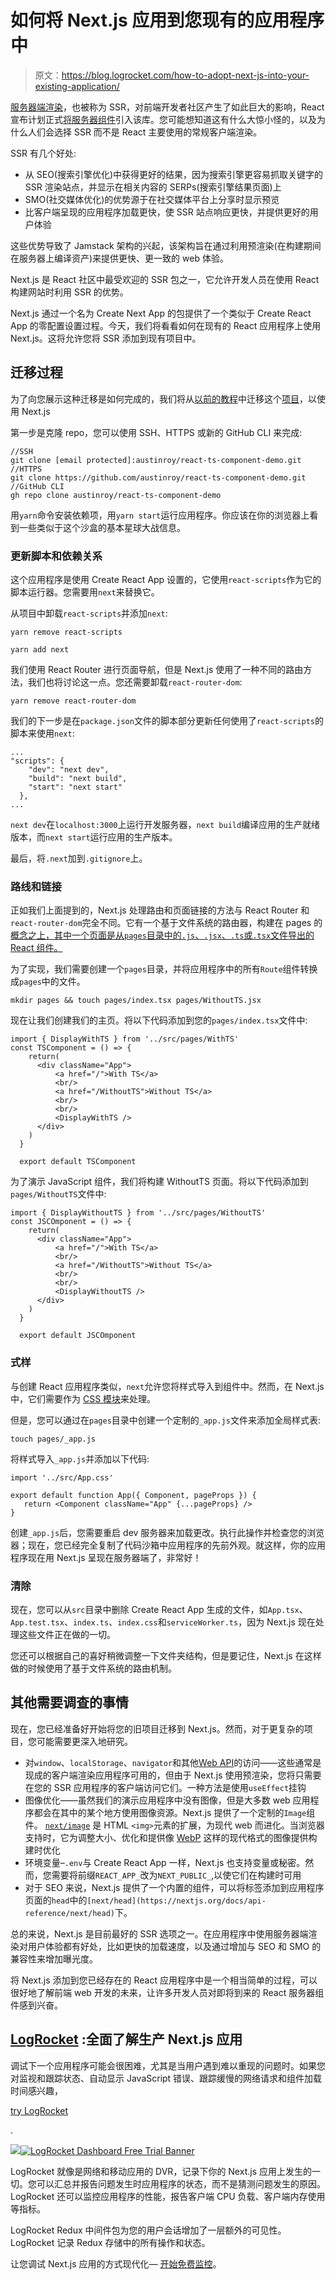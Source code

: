 # 如何将 Next.js 应用到您现有的应用程序中

> 原文：<https://blog.logrocket.com/how-to-adopt-next-js-into-your-existing-application/>

[服务器端渲染](https://blog.logrocket.com/why-you-should-render-react-on-the-server-side-a50507163b79/)，也被称为 SSR，对前端开发者社区产生了如此巨大的影响，React 宣布计划正式[将服务器组件](https://blog.logrocket.com/what-you-need-to-know-about-react-server-components/)引入该库。您可能想知道这有什么大惊小怪的，以及为什么人们会选择 SSR 而不是 React 主要使用的常规客户端渲染。

SSR 有几个好处:

*   从 SEO(搜索引擎优化)中获得更好的结果，因为搜索引擎更容易抓取关键字的 SSR 渲染站点，并显示在相关内容的 SERPs(搜索引擎结果页面)上
*   SMO(社交媒体优化)的优势源于在社交媒体平台上分享时显示预览
*   比客户端呈现的应用程序加载更快，使 SSR 站点响应更快，并提供更好的用户体验

这些优势导致了 Jamstack 架构的兴起，该架构旨在通过利用预渲染(在构建期间在服务器上编译资产)来提供更快、更一致的 web 体验。

Next.js 是 React 社区中最受欢迎的 SSR 包之一，它允许开发人员在使用 React 构建网站时利用 SSR 的优势。

Next.js 通过一个名为 Create Next App 的包提供了一个类似于 Create React App 的零配置设置过程。今天，我们将看看如何在现有的 React 应用程序上使用 Next.js。这将允许您将 SSR 添加到现有项目中。

## 迁移过程

为了向您展示这种迁移是如何完成的，我们将从[以前的教程](https://blog.logrocket.com/how-to-build-react-components-for-codebases-that-use-javascript-and-typescript/)中迁移这个[项目](https://github.com/austinroy/react-ts-component-demo.git)，以使用 Next.js

第一步是克隆 repo，您可以使用 SSH、HTTPS 或新的 GitHub CLI 来完成:

```
//SSH
git clone [email protected]:austinroy/react-ts-component-demo.git
//HTTPS
git clone https://github.com/austinroy/react-ts-component-demo.git
//GitHub CLI
gh repo clone austinroy/react-ts-component-demo

```

用`yarn`命令安装依赖项，用`yarn start`运行应用程序。你应该在你的浏览器上看到一些类似于这个沙盒的基本星球大战信息。

### 更新脚本和依赖关系

这个应用程序是使用 Create React App 设置的，它使用`react-scripts`作为它的脚本运行器。您需要用`next`来替换它。

从项目中卸载`react-scripts`并添加`next`:

```
yarn remove react-scripts

yarn add next

```

我们使用 React Router 进行页面导航，但是 Next.js 使用了一种不同的路由方法，我们也将讨论这一点。您还需要卸载`react-router-dom`:

```
yarn remove react-router-dom

```

我们的下一步是在`package.json`文件的脚本部分更新任何使用了`react-scripts`的脚本来使用`next`:

```
...
"scripts": {
    "dev": "next dev",
    "build": "next build",
    "start": "next start"
  },
...

```

`next dev`在`localhost:3000`上运行开发服务器，`next build`编译应用的生产就绪版本，而`next start`运行应用的生产版本。

最后，将`.next`加到`.gitignore`上。

### 路线和链接

正如我们上面提到的，Next.js 处理路由和页面链接的方法与 React Router 和`react-router-dom`完全不同。它有一个基于文件系统的路由器，构建在 pages 的[概念之上，其中一个页面是从`pages`目录中的`.js`、`.jsx`、`.ts`或`.tsx`文件导出的 React 组件。](https://nextjs.org/docs/basic-features/pages)

为了实现，我们需要创建一个`pages`目录，并将应用程序中的所有`Route`组件转换成`pages`中的文件。

```
mkdir pages && touch pages/index.tsx pages/WithoutTS.jsx

```

现在让我们创建我们的主页。将以下代码添加到您的`pages/index.tsx`文件中:

```
import { DisplayWithTS } from '../src/pages/WithTS'
const TSComponent = () => {
    return(
      <div className="App">
          <a href="/">With TS</a>
          <br/>
          <a href="/WithoutTS">Without TS</a>
          <br/>
          <br/>
          <DisplayWithTS />
      </div>
    )
  }

  export default TSComponent

```

为了演示 JavaScript 组件，我们将构建 WithoutTS 页面。将以下代码添加到`pages/WithoutTS`文件中:

```
import { DisplayWithoutTS } from '../src/pages/WithoutTS'
const JSCOmponent = () => {
    return(
      <div className="App">
          <a href="/">With TS</a>
          <br/>
          <a href="/WithoutTS">Without TS</a>
          <br/>
          <br/>
          <DisplayWithoutTS />
      </div>
    )
  }

  export default JSCOmponent

```

### 式样

与创建 React 应用程序类似，`next`允许您将样式导入到组件中。然而，在 Next.js 中，它们需要作为 [CSS 模块](https://nextjs.org/docs/basic-features/built-in-css-support)来处理。

但是，您可以通过在`pages`目录中创建一个定制的`_app.js`文件来添加全局样式表:

```
touch pages/_app.js

```

将样式导入`_app.js`并添加以下代码:

```
import '../src/App.css'

export default function App({ Component, pageProps }) {
   return <Component className="App" {...pageProps} />
}

```

创建`_app.js`后，您需要重启 dev 服务器来加载更改。执行此操作并检查您的浏览器；现在，您已经完全复制了代码沙箱中应用程序的先前外观。就这样，你的应用程序现在用 Next.js 呈现在服务器端了，非常好！

### 清除

现在，您可以从`src`目录中删除 Create React App 生成的文件，如`App.tsx`、`App.test.tsx`、`index.ts`、`index.css`和`serviceWorker.ts`，因为 Next.js 现在处理这些文件正在做的一切。

您还可以根据自己的喜好稍微调整一下文件夹结构，但是要记住，Next.js 在这样做的时候使用了基于文件系统的路由机制。

## 其他需要调查的事情

现在，您已经准备好开始将您的旧项目迁移到 Next.js。然而，对于更复杂的项目，您可能需要更深入地研究。

*   对`window`、`localStorage`、`navigator`和其他[Web API](https://developer.mozilla.org/en-US/docs/Web/API)的访问——这些通常是现成的客户端渲染应用程序可用的，但由于 Next.js 使用预渲染，您将只需要在您的 SSR 应用程序的客户端访问它们。一种方法是使用`useEffect`挂钩
*   图像优化——虽然我们的演示应用程序中没有图像，但是大多数 web 应用程序都会在其中的某个地方使用图像资源。Next.js 提供了一个定制的`Image`组件。 [`next/image`](https://nextjs.org/docs/api-reference/next/image) 是 HTML `<img>`元素的扩展，为现代 web 而进化。当浏览器支持时，它为调整大小、优化和提供像 [WebP](https://developer.mozilla.org/en-US/docs/Web/Media/Formats/Image_types) 这样的现代格式的图像提供构建时优化
*   环境变量–`.env`与 Create React App 一样，Next.js 也支持变量或秘密。然而，您需要将前缀`REACT_APP_`改为`NEXT_PUBLIC_`,以使它们在构建时可用
*   对于 SEO 来说，Next.js 提供了一个内置的组件，可以将标签添加到应用程序页面的`head`中的`[next/head](https://nextjs.org/docs/api-reference/next/head)`下。

总的来说，Next.js 是目前最好的 SSR 选项之一。在应用程序中使用服务器端渲染对用户体验都有好处，比如更快的加载速度，以及通过增加与 SEO 和 SMO 的兼容性来增加曝光度。

将 Next.js 添加到您已经存在的 React 应用程序中是一个相当简单的过程，可以很好地了解前端 web 开发的未来，让许多开发人员对即将到来的 React 服务器组件感到兴奋。

## [LogRocket](https://lp.logrocket.com/blg/nextjs-signup) :全面了解生产 Next.js 应用

调试下一个应用程序可能会很困难，尤其是当用户遇到难以重现的问题时。如果您对监视和跟踪状态、自动显示 JavaScript 错误、跟踪缓慢的网络请求和组件加载时间感兴趣，

[try LogRocket](https://lp.logrocket.com/blg/nextjs-signup)

.

[![](img/f300c244a1a1cf916df8b4cb02bec6c6.png)](https://lp.logrocket.com/blg/nextjs-signup)[![LogRocket Dashboard Free Trial Banner](img/d6f5a5dd739296c1dd7aab3d5e77eeb9.png)](https://lp.logrocket.com/blg/nextjs-signup)

LogRocket 就像是网络和移动应用的 DVR，记录下你的 Next.js 应用上发生的一切。您可以汇总并报告问题发生时应用程序的状态，而不是猜测问题发生的原因。LogRocket 还可以监控应用程序的性能，报告客户端 CPU 负载、客户端内存使用等指标。

LogRocket Redux 中间件包为您的用户会话增加了一层额外的可见性。LogRocket 记录 Redux 存储中的所有操作和状态。

让您调试 Next.js 应用的方式现代化— [开始免费监控](https://lp.logrocket.com/blg/nextjs-signup)。